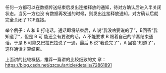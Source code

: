 任何⼀⽅都可以在数据传送结束后发出连接释放的通知，待对⽅确认后进⼊半关闭状态。当另⼀⽅也没 有数据再发送的时候，则发出连接释放通知，对⽅确认后就完全关闭了TCP连接。 

举个例⼦：A 和 B 打电话，通话即将结束后，A 说“我没啥要说的了”，B回答“我知道了”，但是 B 可 能还会有要说的话，A 不能要求 B 跟着⾃⼰的节奏结束通话，于是 B 可能⼜巴拉巴拉说了⼀通，最后 B 说“我说完了”，A 回答“知道了”，这样通话才算结束。 

上⾯讲的⽐较概括，推荐⼀篇讲的⽐较细致的⽂ 章：https://blog.csdn.net/qzcsu/article/details/72861891 